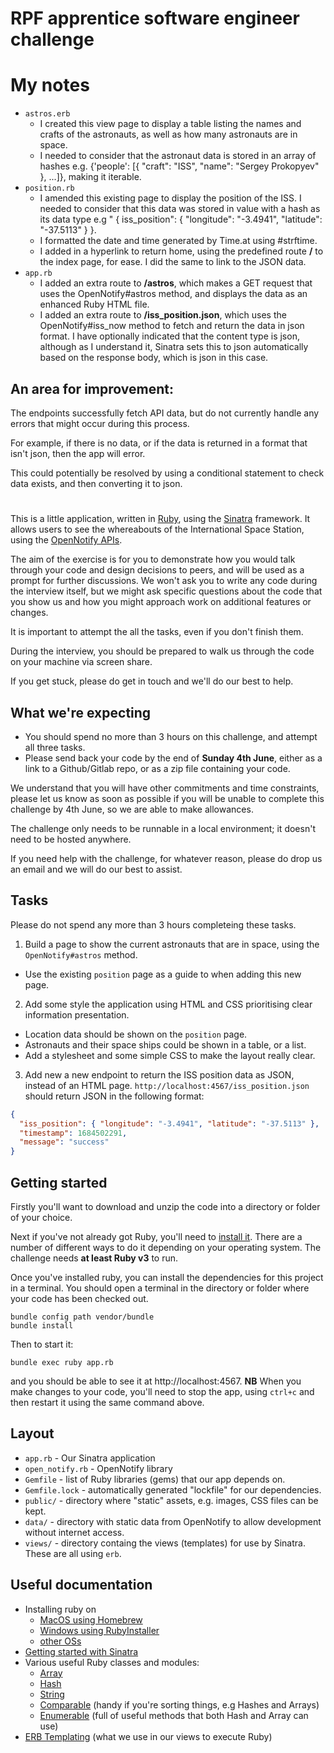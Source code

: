 # RPF apprentice software engineer challenge

# My notes

- `astros.erb`
  - I created this view page to display a table listing the names and crafts of the astronauts, as well as how many astronauts are in space.
  - I needed to consider that the astronaut data is stored in an array of hashes e.g. {'people': [{ "craft": "ISS", "name": "Sergey Prokopyev" }, ...]}, making it iterable.
- `position.rb`
  - I amended this existing page to display the position of the ISS. I needed to consider that this data was stored in value with a hash as its data type e.g " { iss_position": { "longitude": "-3.4941", "latitude": "-37.5113" } }.
  - I formatted the date and time generated by Time.at using #strftime.
  - I added in a hyperlink to return home, using the predefined route **/** to the index page, for ease. I did the same to link to the JSON data.
- `app.rb`
  - I added an extra route to **/astros**, which makes a GET request that uses the OpenNotify#astros method, and displays the data as an enhanced Ruby HTML file.
  - I added an extra route to **/iss_position.json**, which uses the OpenNotify#iss_now method to fetch and return the data in json format. I have optionally indicated that the content type is json, although as I understand it, Sinatra sets this to json automatically based on the response body, which is json in this case.

## An area for improvement:

The endpoints successfully fetch API data, but do not currently handle any errors that might occur during this process.

For example, if there is no data, or if the data is returned in a format that isn't json, then the app will error.

This could potentially be resolved by using a conditional statement to check data exists, and then converting it to json.

#

This is a little application, written in [Ruby](https://ruby-lang.org), using the [Sinatra](https://sinatrarb.com/) framework. It allows users to see the whereabouts of the International Space Station, using the [OpenNotify APIs](http://api.open-notify.org/).

The aim of the exercise is for you to demonstrate how you would talk through your code and design decisions to peers, and will be used as a prompt for further discussions. We won't ask you to write any code during the interview itself, but we might ask specific questions about the code that you show us and how you might approach work on additional features or changes.

It is important to attempt the all the tasks, even if you don't finish them.

During the interview, you should be prepared to walk us through the code on your machine via screen share.

If you get stuck, please do get in touch and we'll do our best to help.

## What we're expecting

- You should spend no more than 3 hours on this challenge, and attempt all three tasks.
- Please send back your code by the end of **Sunday 4th June**, either as a link to a Github/Gitlab repo, or as a zip file containing your code.

We understand that you will have other commitments and time constraints, please let us know as soon as possible if you will be unable to complete this challenge by 4th June, so we are able to make allowances.

The challenge only needs to be runnable in a local environment; it doesn't need to be hosted anywhere.

If you need help with the challenge, for whatever reason, please do drop us an email and we will do our best to assist.

## Tasks

Please do not spend any more than 3 hours completeing these tasks.

1. Build a page to show the current astronauts that are in space, using the `OpenNotify#astros` method.

- Use the existing `position` page as a guide to when adding this new page.

2. Add some style the application using HTML and CSS prioritising clear information presentation.

- Location data should be shown on the `position` page.
- Astronauts and their space ships could be shown in a table, or a list.
- Add a stylesheet and some simple CSS to make the layout really clear.

3. Add new a new endpoint to return the ISS position data as JSON, instead of an HTML page. `http://localhost:4567/iss_position.json` should return JSON in the following format:

```json
{
  "iss_position": { "longitude": "-3.4941", "latitude": "-37.5113" },
  "timestamp": 1684502291,
  "message": "success"
}
```

## Getting started

Firstly you'll want to download and unzip the code into a directory or folder of your choice.

Next if you've not already got Ruby, you'll need to [install it](https://www.ruby-lang.org/en/documentation/installation/). There are a number of different ways to do it depending on your operating system. The challenge needs **at least Ruby v3** to run.

Once you've installed ruby, you can install the dependencies for this project in a terminal. You should open a terminal in the directory or folder where your code has been checked out.

```shell
bundle config path vendor/bundle
bundle install
```

Then to start it:

```shell
bundle exec ruby app.rb
```

and you should be able to see it at http://localhost:4567. **NB** When you make changes to your code, you'll need to stop the app, using `ctrl+c` and then restart it using the same command above.

## Layout

- `app.rb` - Our Sinatra application
- `open_notify.rb` - OpenNotify library
- `Gemfile` - list of Ruby libraries (gems) that our app depends on.
- `Gemfile.lock` - automatically generated "lockfile" for our dependencies.
- `public/` - directory where "static" assets, e.g. images, CSS files can be kept.
- `data/` - directory with static data from OpenNotify to allow development without internet access.
- `views/` - directory containg the views (templates) for use by Sinatra. These are all using `erb`.

## Useful documentation

- Installing ruby on
  - [MacOS using Homebrew](https://stackify.com/install-ruby-on-your-mac-everything-you-need-to-get-going/)
  - [Windows using RubyInstaller](https://stackify.com/install-ruby-on-windows-everything-you-need-to-get-going/)
  - [other OSs](https://www.ruby-lang.org/en/documentation/installation/)
- [Getting started with Sinatra](https://sinatrarb.com/intro.html)
- Various useful Ruby classes and modules:
  - [Array](https://ruby-doc.org/3.2.2/Array.html)
  - [Hash](https://ruby-doc.org/3.2.2/Hash.html)
  - [String](https://ruby-doc.org/3.2.2/String.html)
  - [Comparable](https://ruby-doc.org/3.2.2/Comparable.html) (handy if you're sorting things, e.g Hashes and Arrays)
  - [Enumerable](https://ruby-doc.org/3.2.2/Enumerable.html) (full of useful methods that both Hash and Array can use)
- [ERB Templating](https://ruby-doc.org/3.2.2/stdlibs/erb/ERB.html) (what we use in our views to execute Ruby)
